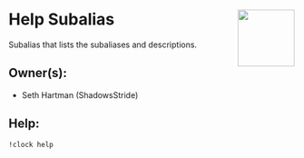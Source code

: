<h1>Help Subalias<img align="right" src="../image.png" width="100px"></h1>

Subalias that lists the subaliases and descriptions.

## Owner(s):
- Seth Hartman (ShadowsStride)

## Help:
`!clock help`